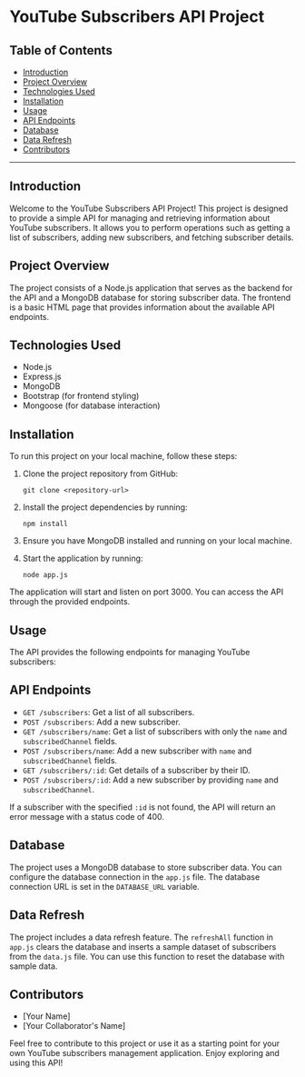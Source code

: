 # YouTube Subscribers API Project

## Table of Contents
- [Introduction](#introduction)
- [Project Overview](#project-overview)
- [Technologies Used](#technologies-used)
- [Installation](#installation)
- [Usage](#usage)
- [API Endpoints](#api-endpoints)
- [Database](#database)
- [Data Refresh](#data-refresh)
- [Contributors](#contributors)

---

## Introduction
Welcome to the YouTube Subscribers API Project! This project is designed to provide a simple API for managing and retrieving information about YouTube subscribers. It allows you to perform operations such as getting a list of subscribers, adding new subscribers, and fetching subscriber details.

## Project Overview
The project consists of a Node.js application that serves as the backend for the API and a MongoDB database for storing subscriber data. The frontend is a basic HTML page that provides information about the available API endpoints.

## Technologies Used
- Node.js
- Express.js
- MongoDB
- Bootstrap (for frontend styling)
- Mongoose (for database interaction)

## Installation
To run this project on your local machine, follow these steps:

1. Clone the project repository from GitHub:
   ```
   git clone <repository-url>
   ```

2. Install the project dependencies by running:
   ```
   npm install
   ```

3. Ensure you have MongoDB installed and running on your local machine.

4. Start the application by running:
   ```
   node app.js
   ```

The application will start and listen on port 3000. You can access the API through the provided endpoints.

## Usage
The API provides the following endpoints for managing YouTube subscribers:

## API Endpoints
- `GET /subscribers`: Get a list of all subscribers.
- `POST /subscribers`: Add a new subscriber.
- `GET /subscribers/name`: Get a list of subscribers with only the `name` and `subscribedChannel` fields.
- `POST /subscribers/name`: Add a new subscriber with `name` and `subscribedChannel` fields.
- `GET /subscribers/:id`: Get details of a subscriber by their ID.
- `POST /subscribers/:id`: Add a new subscriber by providing `name` and `subscribedChannel`.

If a subscriber with the specified `:id` is not found, the API will return an error message with a status code of 400.

## Database
The project uses a MongoDB database to store subscriber data. You can configure the database connection in the `app.js` file. The database connection URL is set in the `DATABASE_URL` variable.

## Data Refresh
The project includes a data refresh feature. The `refreshAll` function in `app.js` clears the database and inserts a sample dataset of subscribers from the `data.js` file. You can use this function to reset the database with sample data.

## Contributors
- [Your Name]
- [Your Collaborator's Name]

Feel free to contribute to this project or use it as a starting point for your own YouTube subscribers management application. Enjoy exploring and using this API!
#
